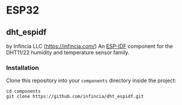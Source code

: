 # ESP32

## dht_espidf
by Infincia LLC (https://infincia.com/)
An [ESP-IDF](https://github.com/espressif/esp-idf/) component for the DHT11/22 humidity and 
temperature sensor family.
### Installation
Clone this repository into your `components` directory inside the project:

    cd components
    git clone https://github.com/infincia/dht_espidf.git
